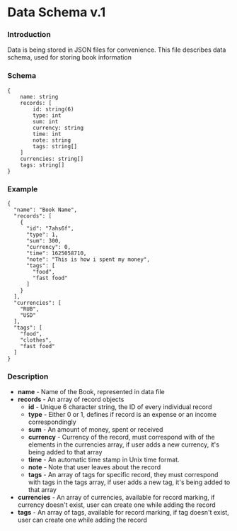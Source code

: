 # Data Schema v.1



### Introduction
Data is being stored in JSON files for convenience. This file describes data schema, used for storing book information

### Schema
```
{
    name: string
    records: [
        id: string(6)
        type: int
        sum: int
        currency: string
        time: int
        note: string
        tags: string[]
    ]
    currencies: string[]
    tags: string[]
}
```

### Example
```
{
  "name": "Book Name",
  "records": [
    {
      "id": "7ahs6f",
      "type": 1,
      "sum": 300,
      "currency": 0,
      "time": 1625058710,
      "note": "This is how i spent my money",
      "tags": [
        "food",
        "fast food"
      ]
    }
  ],
  "currencies": [
    "RUB",
    "USD"
  ],
  "tags": [
    "food",
    "clothes",
    "fast food"
  ]
}
```

### Description
+ **name** - Name of the Book, represented in data file
+ **records** - An array of record objects
    + **id** - Unique 6 character string, the ID of every individual record
    + **type** - Either 0 or 1, defines if record is an expense or an income correspondingly
    + **sum** - An amount of money, spent or received
    + **currency** - Currency of the record, must correspond with of the elements in the currencies array, if user adds a new currency, it's being added to that array
    + **time** - An automatic time stamp in Unix time format.
    + **note** - Note that user leaves about the record
    + **tags** - An array of tags for specific record, they must correspond with tags in the tags array, if user adds a new tag, it's being added to that array
+ **currencies** - An array of currencies, available for record marking, if currency doesn't exist, user can create one while adding the record
+ **tags** - An array of tags, available for record marking, if tag doesn't exist, user can create one while adding the record
